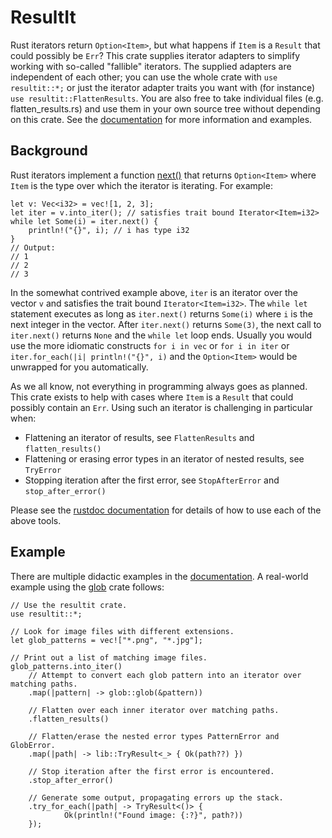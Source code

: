 # ResultIt

Rust iterators return `Option<Item>`, but what happens if `Item` is a `Result` that could possibly be `Err`? This crate supplies iterator adapters to simplify working with so-called "fallible" iterators.  The supplied adapters are independent of each other; you can use the whole crate with `use resultit::*;` or just the iterator adapter traits you want with (for instance) `use resultit::FlattenResults`.  You are also free to take individual files (e.g. flatten_results.rs) and use them in your own source tree without depending on this crate.  See the [documentation](https://docs.rs/resultit/) for more information and examples.

## Background

Rust iterators implement a function [next()](https://doc.rust-lang.org/std/iter/trait.Iterator.html#tymethod.next) that returns `Option<Item>` where `Item` is the type over which the iterator is iterating.  For example:

```
let v: Vec<i32> = vec![1, 2, 3];
let iter = v.into_iter(); // satisfies trait bound Iterator<Item=i32>
while let Some(i) = iter.next() {
	println!("{}", i); // i has type i32
}
// Output:
// 1
// 2
// 3
```

In the somewhat contrived example above, `iter` is an iterator over the vector `v` and satisfies the trait bound `Iterator<Item=i32>`.  The `while let` statement executes as long as `iter.next()` returns `Some(i)` where `i` is the next integer in the vector.  After `iter.next()` returns `Some(3)`, the next call to `iter.next()` returns `None` and the `while let` loop ends.  Usually you would use the more idiomatic constructs `for i in vec` or `for i in iter` or `iter.for_each(|i| println!("{}", i)` and the `Option<Item>` would be unwrapped for you automatically.

As we all know, not everything in programming always goes as planned.  This crate exists to help with cases where `Item` is a `Result` that could possibly contain an `Err`.  Using such an iterator is challenging in particular when:

* Flattening an iterator of results, see `FlattenResults` and `flatten_results()`
* Flattening or erasing error types in an iterator of nested results, see `TryError`
* Stopping iteration after the first error, see `StopAfterError` and `stop_after_error()`

Please see the [rustdoc documentation](https://docs.rs/resultit/) for details of how to use each of the above tools.

## Example

There are multiple didactic examples in the [documentation](https://docs.rs/resultit/).  A real-world example using the [glob](https://crates.io/crates/glob) crate follows:

```
// Use the resultit crate.
use resultit::*;

// Look for image files with different extensions.
let glob_patterns = vec!["*.png", "*.jpg"];

// Print out a list of matching image files.
glob_patterns.into_iter()
	// Attempt to convert each glob pattern into an iterator over matching paths.
	.map(|pattern| -> glob::glob(&pattern))
	
	// Flatten over each inner iterator over matching paths.
	.flatten_results()
	
	// Flatten/erase the nested error types PatternError and GlobError.
	.map(|path| -> lib::TryResult<_> { Ok(path??) })
	
	// Stop iteration after the first error is encountered.
	.stop_after_error()
	
	// Generate some output, propagating errors up the stack.
	.try_for_each(|path| -> TryResult<()> {
			Ok(println!("Found image: {:?}", path?))
	});
```
